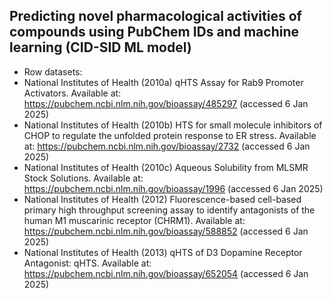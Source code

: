 ## Predicting novel pharmacological activities of compounds using PubChem IDs and machine learning (CID-SID ML model)


- Row datasets:
- National Institutes of Health (2010a) qHTS Assay for Rab9 Promoter Activators. Available at: https://pubchem.ncbi.nlm.nih.gov/bioassay/485297 (accessed 6 Jan 2025)
- National Institutes of Health (2010b) HTS for small molecule inhibitors of CHOP to regulate the unfolded protein response to ER stress. Available at: https://pubchem.ncbi.nlm.nih.gov/bioassay/2732 (accessed 6 Jan 2025)
- National Institutes of Health (2010c) Aqueous Solubility from MLSMR Stock Solutions. Available at: https://pubchem.ncbi.nlm.nih.gov/bioassay/1996 (accessed 6 Jan 2025)
- National Institutes of Health (2012) Fluorescence-based cell-based primary high throughput screening assay to identify antagonists of the human M1 muscarinic receptor (CHRM1). Available at: https://pubchem.ncbi.nlm.nih.gov/bioassay/588852 (accessed 6 Jan 2025)
- National Institutes of Health (2013) qHTS of D3 Dopamine Receptor Antagonist: qHTS. Available at: https://pubchem.ncbi.nlm.nih.gov/bioassay/652054 (accessed 6 Jan 2025)

